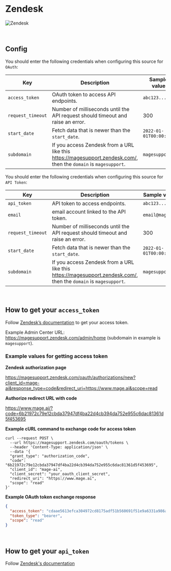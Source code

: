 # Zendesk

![Zendesk](https://upload.wikimedia.org/wikipedia/commons/thumb/c/c8/Zendesk_logo.svg/2560px-Zendesk_logo.svg.png)

<br />

## Config

You should enter the following credentials when configuring this source for `OAuth`:

| Key | Description | Sample value
| --- | --- | --- |
| `access_token` | OAuth token to access API endpoints. | `abc123...` |
| `request_timeout` | Number of milliseconds until the API request should timeout and raise an error. | 300 |
| `start_date` | Fetch data that is newer than the `start_date`. | `2022-01-01T00:00:00Z` |
| `subdomain` | If you access Zendesk from a URL like this https://magesupport.zendesk.com/, then the `domain` is `magesupport`. | `magesupport` |

You should enter the following credentials when configuring this source for `API Token`:

| Key | Description | Sample value
| --- | --- | --- |
| `api_token` | API token to access endpoints. | `abc123...` |
| `email` | email account linked to the API token. | `email@mage.ai` |
| `request_timeout` | Number of milliseconds until the API request should timeout and raise an error. | 300 |
| `start_date` | Fetch data that is newer than the `start_date`. | `2022-01-01T00:00:00Z` |
| `subdomain` | If you access Zendesk from a URL like this https://magesupport.zendesk.com/, then the `domain` is `magesupport`. | `magesupport` |

<br />

## How to get your `access_token`

Follow [Zendesk’s documentation](https://support.zendesk.com/hc/en-us/articles/4408845965210)
to get your access token.

Example Admin Center URL: https://magesupport.zendesk.com/admin/home
(subdomain in example is `magesupport`).

### Example values for getting access token

<b>Zendesk authorization page</b>

https://magesupport.zendesk.com/oauth/authorizations/new?client_id=mage-ai&response_type=code&redirect_uri=https://www.mage.ai&scope=read

<b>Authorize redirect URL with code</b>

https://www.mage.ai/?code=6b21972c79e12cbda37947df4ba22d4cb394da752e955c6dac81361d5f453695

<b>Example cURL command to exchange code for access token</b>

```curl
curl --request POST \
  --url https://magesupport.zendesk.com/oauth/tokens \
  --header 'Content-Type: application/json' \
  --data '{
  "grant_type": "authorization_code",
  "code": "6b21972c79e12cbda37947df4ba22d4cb394da752e955c6dac81361d5f453695",
  "client_id": "mage-ai",
  "client_secret": "your_oauth_client_secret",
  "redirect_uri": "https://www.mage.ai",
  "scope": "read"
}'
```

<b>Example OAuth token exchange response</b>

```json
{
  "access_token": "cdaae5613efca304972cd8175adf51b560691f51e9a6331a986a772801a5d898",
  "token_type": "bearer",
  "scope": "read"
}
```

<br />

## How to get your `api_token`

Follow [Zendesk's documentation](https://support.zendesk.com/hc/en-us/articles/4408889192858-Managing-access-to-the-Zendesk-API)